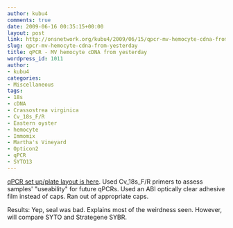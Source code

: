 ```yaml
---
author: kubu4
comments: true
date: 2009-06-16 00:35:15+00:00
layout: post
link: http://onsnetwork.org/kubu4/2009/06/15/qpcr-mv-hemocyte-cdna-from-yesterday/
slug: qpcr-mv-hemocyte-cdna-from-yesterday
title: qPCR - MV hemocyte cDNA from yesterday
wordpress_id: 1011
author:
- kubu4
categories:
- Miscellaneous
tags:
- 18s
- cDNA
- Crassostrea virginica
- Cv_18s_F/R
- Eastern oyster
- hemocyte
- Immomix
- Martha's Vineyard
- Opticon2
- qPCR
- SYTO13
---
```


[qPCR set up/plate layout is here](http://eagle.fish.washington.edu/Arabidopsis/Notebook%20Workup%20Files/20090615-02.jpg). Used Cv_18s_F/R primers to assess samples' "useability" for future qPCRs. Used an ABI optically clear adhesive film instead of caps. Ran out of appropriate caps.

Results: Yep, seal was bad. Explains most of the weirdness seen. However, will compare SYTO and Strategene SYBR.
